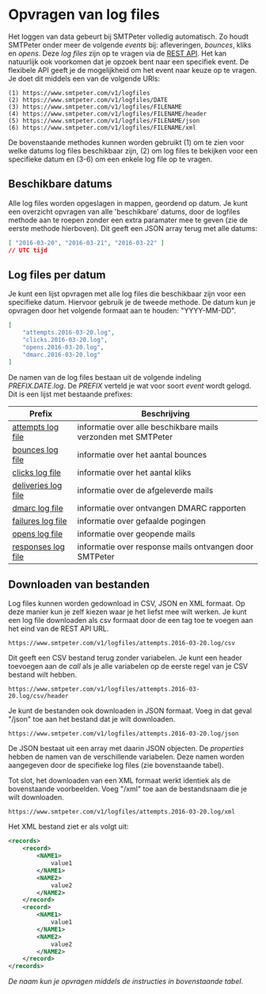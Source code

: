 # Opvragen van log files

Het loggen van data gebeurt bij SMTPeter volledig automatisch. Zo houdt SMTPeter 
onder meer de volgende *events* bij: afleveringen, *bounces*, kliks en *opens*. 
Deze *log files* zijn op te vragen via de [REST API](rest-logfiles "Opvragen van log files").
Het kan natuurlijk ook voorkomen dat je opzoek bent naar een specifiek event.
De flexibele API geeft je de mogelijkheid om het event naar keuze op te vragen.
Je doet dit middels een van de volgende URls:

```text
(1) https://www.smtpeter.com/v1/logfiles
(2) https://www.smtpeter.com/v1/logfiles/DATE
(3) https://www.smtpeter.com/v1/logfiles/FILENAME
(4) https://www.smtpeter.com/v1/logfiles/FILENAME/header
(5) https://www.smtpeter.com/v1/logfiles/FILENAME/json
(6) https://www.smtpeter.com/v1/logfiles/FILENAME/xml
```

De bovenstaande methodes kunnen worden gebruikt (1) om te zien voor welke
datums log files beschikbaar zijn, (2) om log files te bekijken voor
een specifieke datum en (3-6) om een enkele log file op te vragen.

## Beschikbare datums

Alle log files worden opgeslagen in mappen, geordend op datum. Je kunt 
een overzicht opvragen van alle 'beschikbare' datums, door de logfiles
methode aan te roepen zonder een extra paramater mee te geven 
(zie de eerste methode hierboven). Dit geeft een JSON array terug 
met alle datums:

```json
[ "2016-03-20", "2016-03-21", "2016-03-22" ]
// UTC tijd
```


## Log files per datum

Je kunt een lijst opvragen met alle log files die beschikbaar zijn voor
een specifieke datum. Hiervoor gebruik je de tweede methode. 
De datum kun je opvragen door het volgende formaat aan te houden:
"YYYY-MM-DD".

```json
[
    "attempts.2016-03-20.log",
    "clicks.2016-03-20.log",
    "opens.2016-03-20.log",
    "dmarc.2016-03-20.log"
]
```

De namen van de log files bestaan uit de volgende indeling *PREFIX.DATE.log*.
De *PREFIX* verteld je wat voor soort *event* wordt gelogd. Dit is een lijst 
met bestaande prefixes:

| Prefix                                                | Beschrijving                                                       |
| ----------------------------------------------------- | ------------------------------------------------------------------ |
| [attempts log file](get-logfiles "attempts log file") | informatie over alle beschikbare mails verzonden met SMTPeter      |
| [bounces log file](get-logfiles "bounces log file")   | informatie over het aantal bounces                                 |
| [clicks log file](get-logfiles "clicks log file")     | informatie over het aantal kliks                                   |
| [deliveries log file](get-logfiles "log-deliveries")  | informatie over de afgeleverde mails                               |
| [dmarc log file](get-logfiles "log-dmarc")            | informatie over ontvangen DMARC rapporten                          |
| [failures log file](get-logfiles "log-failures")      | informatie over gefaalde pogingen                                  |  
| [opens log file](get-logfiles "opens log file")       |  informatie over geopende mails                                    |
| [responses log file](get-logfiles "log-responses")    | informatie over response mails ontvangen door SMTPeter             |


## Downloaden van bestanden

Log files kunnen worden gedownload in CSV, JSON en XML formaat. Op deze
manier kun je zelf kiezen waar je het liefst mee wilt werken. Je kunt een 
log file downloaden als csv formaat door de een tag toe te voegen aan 
het eind van de REST API URL. 

```text
https://www.smtpeter.com/v1/logfiles/attempts.2016-03-20.log/csv
```

Dit geeft een CSV bestand terug zonder variabelen. Je kunt een header 
toevoegen aan de *call* als je alle variabelen op de eerste regel van
je CSV bestand wilt hebben. 

```text
https://www.smtpeter.com/v1/logfiles/attempts.2016-03-20.log/csv/header
```

Je kunt de bestanden ook downloaden in JSON formaat. Voeg in dat geval
"/json" toe aan het bestand dat je wilt downloaden.

```text
https://www.smtpeter.com/v1/logfiles/attempts.2016-03-20.log/json
```

De JSON bestaat uit een array met daarin JSON objecten. De *properties*
hebben de namen van de verschillende variabelen. Deze namen worden aangegeven
door de specifieke log files (zie bovenstaande tabel).

Tot slot, het downloaden van een XML formaat werkt identiek als de bovenstaande
voorbeelden. Voeg "/xml" toe aan de bestandsnaam die je wilt downloaden.

```text
https://www.smtpeter.com/v1/logfiles/attempts.2016-03-20.log/xml
```

Het XML bestand ziet er als volgt uit:

```xml
<records>
    <record>
        <NAME1>
            value1
        </NAME1>
        <NAME2>
            value2
        </NAME2>
    </record>
    <record>
        <NAME1>
            value1
        </NAME1>
        <NAME2>
            value2
        </NAME2>
    </record>
</records>
```

*De naam kun je opvragen middels de instructies in bovenstaande tabel.*
